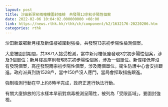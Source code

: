 ```yaml
---
layout: post
title: 沙田新翠邨兩幢樓圍封強檢　共發現13宗初步陽性個案
date: 2022-02-06 10:04:02.000000000 +08:00
link: https://news.rthk.hk/rthk/ch/component/k2/1632176-20220206.htm
categories: rthk
---
```


沙田新翠邨新月樓及新偉樓被圍封強檢，共發現13宗初步陽性檢測個案。

大廈被圍封期間，共3871人接受檢測，當中新月樓低座發現3宗初步陽性個案，涉及3個單位；新月樓高座則發現8宗初步陽性個案，涉及一個單位。新偉樓低座沒有發現個案，高座發現兩宗初步陽性個案，涉及兩個單位。衞生防護中心會安排跟進。政府派員到訪1528戶，當中150戶沒人應門，當局會採取措施跟進。

強制檢測行動在早上約8時半完成，政府正進行執法行動。

有關大廈排放的污水樣本早前對病毒檢測呈陽性，被列為「受限區域」，要圍封強檢。
